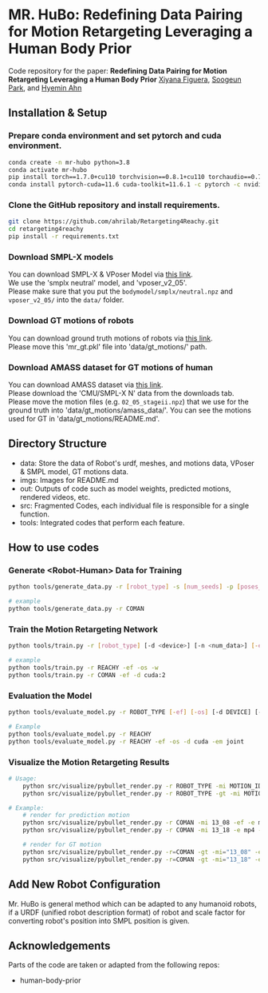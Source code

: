# MR. HuBo: Redefining Data Pairing for Motion Retargeting Leveraging a Human Body Prior

Code repository for the paper:
**Redefining Data Pairing for Motion Retargeting Leveraging a Human Body Prior**
[Xiyana Figuera](https://github.com/xiyanafiguera), [Soogeun Park](https://github.com/bwmelon97), and [Hyemin Ahn](https://hyeminahn.oopy.io)

<!-- TODO: 페이퍼 Arxiv 링크, 웹사이트 링크 등 추가하기 -->
<!-- TODO: 데모 이미지 혹은 비디오 추가하기 -->

## Installation & Setup
### Prepare conda environment and set pytorch and cuda environment.
```bash
conda create -n mr-hubo python=3.8
conda activate mr-hubo
pip install torch==1.7.0+cu110 torchvision==0.8.1+cu110 torchaudio==0.7.0 -f https://download.pytorch.org/whl/torch_stable.html
conda install pytorch-cuda=11.6 cuda-toolkit=11.6.1 -c pytorch -c nvidia
```

### Clone the GitHub repository and install requirements.

<!-- TODO: 깃헙 레포 이름 변경하기 -->
```bash
git clone https://github.com/ahrilab/Retargeting4Reachy.git
cd retargeting4reachy
pip install -r requirements.txt
```

### Download SMPL-X models
  
  You can download SMPL-X & VPoser Model via [this link](https://smpl-x.is.tue.mpg.de/download.php).\
  We use the 'smplx neutral' model, and 'vposer_v2_05'.\
  Please make sure that you put the `bodymodel/smplx/neutral.npz` and `vposer_v2_05/` into the `data/` folder.

### Download GT motions of robots

  <!-- TODO: GT 링크 수정하기 -->
  You can download ground truth motions of robots via [this link](https://drive.google.com/file/d/102uf0paypd8zQCJhIqqBLtXoFDrjxh04/view?usp=sharing).\
  Please move this 'mr_gt.pkl' file into 'data/gt_motions/' path.

### Download AMASS dataset for GT motions of human

  You can download AMASS dataset via [this link](https://amass.is.tue.mpg.de/index.html).\
  Please download the 'CMU/SMPL-X N' data from the downloads tab.\
  Please move the motion files (e.g. `02_05_stageii.npz`) that we use for the ground truth into 'data/gt_motions/amass_data/'. You can see the motions used for GT in 'data/gt_motions/README.md'.

## Directory Structure
- data: Store the data of Robot's urdf, meshes, and motions data, VPoser & SMPL model, GT motions data.
- imgs: Images for README.md
- out: Outputs of code such as model weights, predicted motions, rendered videos, etc.
- src: Fragmented Codes, each individual file is responsible for a single function.
- tools: Integrated codes that perform each feature.


## How to use codes

### Generate \<Robot-Human\> Data for Training

```bash
python tools/generate_data.py -r [robot_type] -s [num_seeds] -p [poses_per_seed] -d [device] -i [restart_idx]

# example
python tools/generate_data.py -r COMAN
```


### Train the Motion Retargeting Network

```bash
python tools/train.py -r [robot_type] [-d <device>] [-n <num_data>] [-ef] [-os] [-w]

# example
python tools/train.py -r REACHY -ef -os -w
python tools/train.py -r COMAN -ef -d cuda:2
```

### Evaluation the Model

```bash
python tools/evaluate_model.py -r ROBOT_TYPE [-ef] [-os] [-d DEVICE] [-em EVALUATE_MODE]

# Example
python tools/evaluate_model.py -r REACHY
python tools/evaluate_model.py -r REACHY -ef -os -d cuda -em joint
```

### Visualize the Motion Retargeting Results

```bash
# Usage:
    python src/visualize/pybullet_render.py -r ROBOT_TYPE -mi MOTION_IDX [-ef] -e EXTENTION --fps FPS [-s]  # for pred_motion
    python src/visualize/pybullet_render.py -r ROBOT_TYPE -gt -mi MOTION_IDX -e EXTENTION --fps FPS [-s]    # for gt_motion

# Example:
    # render for prediction motion
    python src/visualize/pybullet_render.py -r COMAN -mi 13_08 -ef -e mp4 --fps 120 -s
    python src/visualize/pybullet_render.py -r COMAN -mi 13_18 -e mp4 --fps 120 -s

    # render for GT motion
    python src/visualize/pybullet_render.py -r=COMAN -gt -mi="13_08" -e mp4 --fps 120 -s
    python src/visualize/pybullet_render.py -r=COMAN -gt -mi="13_18" -e mp4 --fps 120
```

## Add New Robot Configuration
Mr. HuBo is general method which can be adapted to any humanoid robots, if a URDF (unified robot description format) of robot and scale factor for converting robot's position into SMPL position is given.

<!-- # TODO: 다른 로봇에 대한 데이터를 만들기 위한 방법 추가하기 -->



## Acknowledgements
Parts of the code are taken or adapted from the following repos:
<!-- TODO: Add items & link -->
- human-body-prior


<!-- TODO: Add citations (bibtex), when the paper is accepted -->


